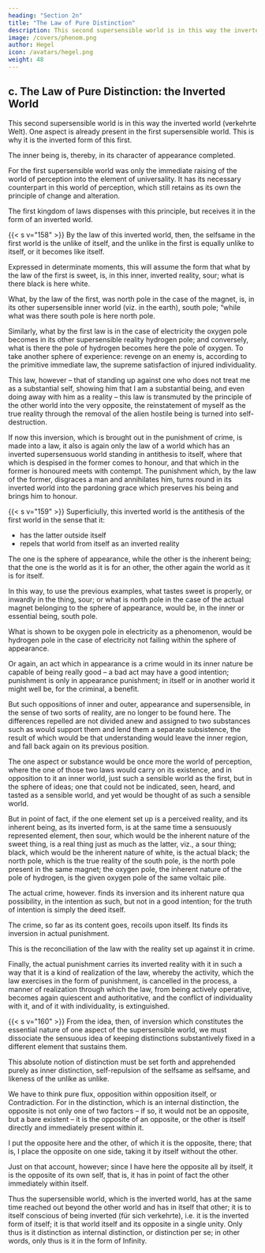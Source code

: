 ```yaml
---
heading: "Section 2n"
title: "The Law of Pure Distinction"
description: This second supersensible world is in this way the inverted world (verkehrte Welt), and, moreover, since one aspect is already present in the first supersensible world, the inverted form of this first.
image: /covers/phenom.png
author: Hegel
icon: /avatars/hegel.png
weight: 48
---
```



## c. The Law of Pure Distinction: the Inverted World

This second supersensible world is in this way the inverted world (verkehrte Welt). One aspect is already present in the first supersensible world. This is why it is the inverted form of this first. 

The inner being is, thereby, in its character of appearance completed. 

For the first supersensible world was only the immediate raising of the world of perception into the element of universality. It has its necessary counterpart in this world of perception, which still retains as its own the principle of change and alteration. 

The first kingdom of laws dispenses with this principle, but receives it in the form of an inverted world.

{{< s v="158" >}} By the law of this inverted world, then, the selfsame in the first world is the unlike of itself, and the unlike in the first is equally unlike to itself, or it becomes like itself. 

Expressed in determinate moments, this will assume the form that what by the law of the first is sweet, is, in this inner, inverted reality, sour; what is there black is here white.

What, by the law of the first, was north pole in the case of the magnet, is, in its other supersensible inner world (viz. in the earth), south pole; “while what was there south pole is here north pole. 

Similarly, what by the first law is in the case of electricity the oxygen pole becomes in its other supersensible reality hydrogen pole; and conversely, what is there the pole of hydrogen becomes here the pole of oxygen. To take another sphere of experience: revenge on an enemy is, according to the primitive immediate law, the supreme satisfaction of injured individuality. 

This law, however – that of standing up against one who does not treat me as a substantial self, showing him that I am a substantial being, and even doing away with him as a reality – this law is transmuted by the principle of the other world into the very opposite, the reinstatement of myself as the true reality through the removal of the alien hostile being is turned into self-destruction. 

If now this inversion, which is brought out in the punishment of crime, is made into a law, it also is again only the law of a world which has an inverted supersensuous world standing in antithesis to itself, where that which is despised in the former comes to honour, and that which in the former is honoured meets with contempt. The punishment which, by the law of the former, disgraces a man and annihilates him, turns round in its inverted world into the pardoning grace which preserves his being and brings him to honour.


{{< s v="159" >}} Superficiully, this inverted world is the antithesis of the first world in the sense that it:
- has the latter outside itself
- repels that world from itself as an inverted reality

The one is the sphere of appearance, while the other is the inherent being; that the one is the world as it is for an other, the other again the world as it is for itself.

In this way, to use the previous examples, what tastes sweet is properly, or inwardly in the thing, sour; or what is north pole in the case of the actual magnet belonging to the sphere of appearance, would be, in the inner or essential being, south pole. 

What is shown to be oxygen pole in electricity as a phenomenon, would be hydrogen pole in the case of electricity not failing within the sphere of appearance. 

Or again, an act which in appearance is a crime would in its inner nature be capable of being really good – a bad act may have a good intention; punishment is only in appearance punishment; in itself or in another world it might well be, for the criminal, a benefit.

But such oppositions of inner and outer, appearance and supersensible, in the sense of two sorts of reality, are no longer to be found here. The differences repelled are not divided anew and assigned to two substances such as would support them and lend them a separate subsistence, the result of which would be that understanding would leave the inner region, and fall back again on its previous position. 

The one aspect or substance would be once more the world of perception, where the one of those two laws would carry on its existence, and in opposition to it an inner world, just such a sensible world as the first, but in the sphere of ideas; one that could not be indicated, seen, heard, and tasted as a sensible world, and yet would be thought of as such a sensible world. 

But in point of fact, if the one element set up is a perceived reality, and its inherent being, as its inverted form, is at the same time a sensuously represented element, then sour, which would be the inherent nature of the sweet thing, is a real thing just as much as the latter, viz., a sour thing; black, which would be the inherent nature of white, is the actual black; the north pole, which is the true reality of the south pole, is the north pole present in the same magnet; the oxygen pole, the inherent nature of the pole of hydrogen, is the given oxygen pole of the same voltaic pile.

The actual crime, however. finds its inversion and its inherent nature qua possibility, in the intention as such, but not in a good intention; for the truth of intention is simply the deed itself.

The crime, so far as its content goes, recoils upon itself. Its finds its inversion in actual punishment.

This is the reconciliation of the law with the reality set up against it in crime. 

Finally, the actual punishment carries its inverted reality with it in such a way that it is a kind of realization of the law, whereby the activity, which the law exercises in the form of punishment, is cancelled in the process, a manner of realization through which the law, from being actively operative, becomes again quiescent and authoritative, and the conflict of individuality with it, and of it with individuality, is extinguished.


{{< s v="160" >}} From the idea, then, of inversion which constitutes the essential nature of one aspect of the supersensible world, we must dissociate the sensuous idea of keeping distinctions substantively fixed in a different element that sustains them.

This absolute notion of distinction must be set forth and apprehended purely as inner distinction, self-repulsion of the selfsame as selfsame, and likeness of the unlike as unlike.

We have to think pure flux, opposition within opposition itself, or Contradiction. For in the distinction, which is an internal distinction, the opposite is not only one of two factors – if so, it would not be an opposite, but a bare existent – it is the opposite of an opposite, or the other is itself directly and immediately present within it.

I put the opposite here and the other, of which it is the opposite, there; that is, I place the opposite on one side, taking it by itself without the other. 

Just on that account, however; since I have here the opposite all by itself, it is the opposite of its own self, that is, it has in point of fact the other immediately within itself.

Thus the supersensible world, which is the inverted world, has at the same time reached out beyond the other world and has in itself that other; it is to itself conscious of being inverted (für sich verkehrte), i.e. it is the inverted form of itself; it is that world itself and its opposite in a single unity. Only thus is it distinction as internal distinction, or distinction per se; in other words, only thus is it in the form of Infinity.
